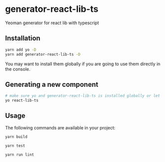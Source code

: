 # generator-react-lib-ts
Yeoman generator for react lib with typescript

## Installation

```bash
yarn add yo -D
yarn add generator-react-lib-ts -D
```

You may want to install them globally if you are going to use them directly in the console.

## Generating a new component

```bash
# make sure yo and generator-react-lib-ts is installed globally or let npm/scripts to do it.
yo react-lib-ts
```
## Usage

The following commands are available in your project:

```bash
yarn build

yarn test

yarn run lint
```
